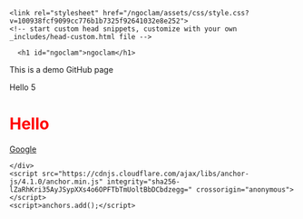 
<!DOCTYPE html>
<html lang="en-US">
  <head>
    <meta charset="UTF-8">
    <meta http-equiv="X-UA-Compatible" content="IE=edge">
    <meta name="viewport" content="width=device-width, initial-scale=1">

<!-- Begin Jekyll SEO tag v2.8.0 -->
<title>ngoclam | This is demo github page</title>
<meta name="generator" content="Jekyll v3.9.3" />
<meta property="og:title" content="ngoclam" />
<meta property="og:locale" content="en_US" />
<meta name="description" content="This is demo github page" />
<meta property="og:description" content="This is demo github page" />
<link rel="canonical" href="https://ngoclammevn.github.io/ngoclam/" />
<meta property="og:url" content="https://ngoclammevn.github.io/ngoclam/" />
<meta property="og:site_name" content="ngoclam" />
<meta property="og:type" content="website" />
<meta name="twitter:card" content="summary" />
<meta property="twitter:title" content="ngoclam" />
<script type="application/ld+json">
{"@context":"https://schema.org","@type":"WebSite","description":"This is demo github page","headline":"ngoclam","name":"ngoclam","url":"https://ngoclammevn.github.io/ngoclam/"}</script>
<!-- End Jekyll SEO tag -->

    <link rel="stylesheet" href="/ngoclam/assets/css/style.css?v=100938fcf9099cc776b1b7325f92641032e8e252">
    <!-- start custom head snippets, customize with your own _includes/head-custom.html file -->

<!-- Setup Google Analytics -->



<!-- You can set your favicon here -->
<!-- link rel="shortcut icon" type="image/x-icon" href="/ngoclam/favicon.ico" -->

<!-- end custom head snippets -->
<style>
  .red{
    color:red
  }
</style>
  </head>
  <body>
    <div class="container-lg px-3 my-5 markdown-body">
      

      <h1 id="ngoclam">ngoclam</h1>
<p>This is a demo GitHub page</p>

Hello 5


<h1 class="red">Hello</h1>

<p><a href="https://google.com">Google</a></p>


      
    </div>
    <script src="https://cdnjs.cloudflare.com/ajax/libs/anchor-js/4.1.0/anchor.min.js" integrity="sha256-lZaRhKri35AyJSypXXs4o6OPFTbTmUoltBbDCbdzegg=" crossorigin="anonymous"></script>
    <script>anchors.add();</script>
  </body>
</html>
